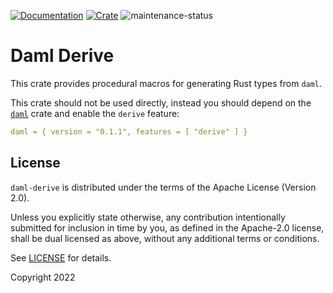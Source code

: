 [![Documentation](https://docs.rs/daml-derive/badge.svg)](https://docs.rs/daml-derive)
[![Crate](https://img.shields.io/crates/v/daml-derive.svg)](https://crates.io/crates/daml-derive)
![maintenance-status](https://img.shields.io/badge/maintenance-experimental-blue.svg)

# Daml Derive

This crate provides procedural macros for generating Rust types from `daml`.

This crate should not be used directly, instead you should depend on the [`daml`](https://crates.io/crates/daml) crate
and enable the `derive` feature:

```yaml
daml = { version = "0.1.1", features = [ "derive" ] }
```

## License

`daml-derive` is distributed under the terms of the Apache License (Version 2.0).

Unless you explicitly state otherwise, any contribution intentionally submitted for inclusion in time by you, as defined
in the Apache-2.0 license, shall be dual licensed as above, without any additional terms or conditions.

See [LICENSE](LICENSE) for details.

Copyright 2022